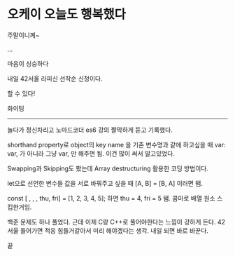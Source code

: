 # 오케이 오늘도 행복했다

주말이니께~

...

마음이 싱숭하다

내일 42서울 라피신 선착순 신청이다.

할 수 있다!

화이팅

---

놀다가 정신차리고 노마드코더 es6 강의 짤막하게 듣고 기록했다.

shorthand property로 object의 key name 을 기존 변수명과 같에 하고싶을 때
var: var, 가 아니라 그냥
var, 만 해주면 됨. 이건 많이 써서 알고있었다.

Swapping과 Skipping도 봤는데 Array destructuring 활용한 코딩 방법이다.

let으로 선언한 변수들 값을 서로 바꿔주고 싶을 때
[A, B] = [B, A] 이러면 됌.

const [ , , , thu, fri] = [1, 2, 3, 4, 5]; 하면 thu = 4, fri = 5 됌. 콤마로 배열 원소 스킵한거임.

백준 문제도 하나 풀었다. 근데 이제 C랑 C++로 풀어야한다는 느낌이 강하게 든다. 42서울 들어가면 적응 힘들거같아서 미리 해야겠다는 생각. 내일 되면 바로 바꾼다.

끝
